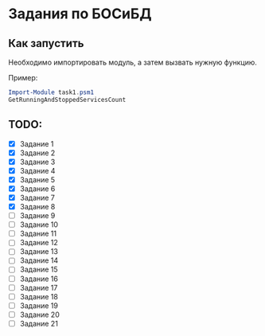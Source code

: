 # Задания по БОСиБД

## Как запустить
Необходимо импортировать модуль, а затем вызвать нужную функцию. 

Пример:
```powershell
Import-Module task1.psm1
GetRunningAndStoppedServicesCount
```

## TODO:
- [x] Задание 1
- [x] Задание 2
- [x] Задание 3
- [x] Задание 4
- [x] Задание 5
- [x] Задание 6
- [x] Задание 7
- [x] Задание 8
- [ ] Задание 9
- [ ] Задание 10
- [ ] Задание 11
- [ ] Задание 12
- [ ] Задание 13
- [ ] Задание 14
- [ ] Задание 15
- [ ] Задание 16
- [ ] Задание 17
- [ ] Задание 18
- [ ] Задание 19
- [ ] Задание 20
- [ ] Задание 21
